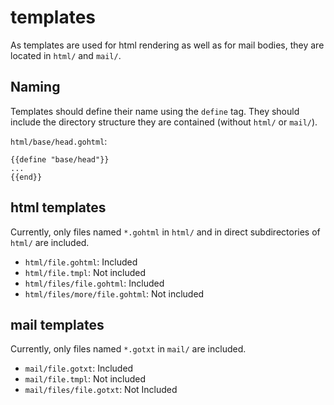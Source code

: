 # templates

As templates are used for html rendering as well as for mail bodies,
they are located in `html/` and `mail/`.

## Naming
Templates should define their name using the `define` tag. They should include
the directory structure they are contained (without `html/` or `mail/`).

`html/base/head.gohtml`:
```gotemplate
{{define "base/head"}}
...
{{end}}
```

## html templates

Currently, only files named `*.gohtml` in `html/` and in direct 
subdirectories of `html/` are included.

- `html/file.gohtml`: Included
- `html/file.tmpl`: Not included
- `html/files/file.gohtml`: Included
- `html/files/more/file.gohtml`: Not included

## mail templates

Currently, only files named `*.gotxt` in `mail/` are included.

- `mail/file.gotxt`: Included
- `mail/file.tmpl`: Not included
- `mail/files/file.gotxt`: Not Included
